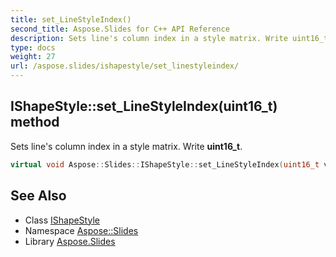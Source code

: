 ```yaml
---
title: set_LineStyleIndex()
second_title: Aspose.Slides for C++ API Reference
description: Sets line's column index in a style matrix. Write uint16_t.
type: docs
weight: 27
url: /aspose.slides/ishapestyle/set_linestyleindex/
---
```

## IShapeStyle::set_LineStyleIndex(uint16_t) method


Sets line's column index in a style matrix. Write **uint16_t**.

```cpp
virtual void Aspose::Slides::IShapeStyle::set_LineStyleIndex(uint16_t value)=0
```

## See Also

* Class [IShapeStyle](../)
* Namespace [Aspose::Slides](../../)
* Library [Aspose.Slides](../../../)